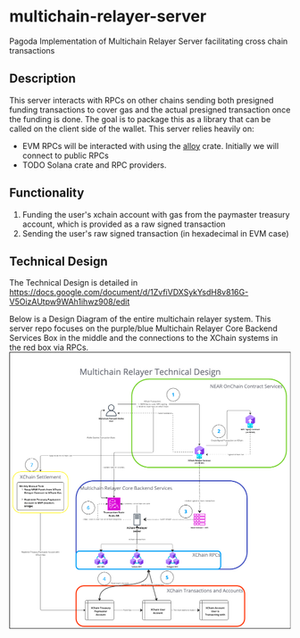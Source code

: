 # multichain-relayer-server
Pagoda Implementation of Multichain Relayer Server facilitating cross chain transactions 

## Description
This server interacts with RPCs on other chains sending both presigned funding transactions to cover gas and the actual presigned transaction once the funding is done. The goal is to package this as a library that can be called on the client side of the wallet. This server relies heavily on:
 - EVM RPCs will be interacted with using the [alloy](https://github.com/alloy-rs/) crate. Initially we will connect to public RPCs
 - TODO Solana crate and RPC providers.

## Functionality
1. Funding the user's xchain account with gas from the paymaster treasury account, which is provided as a raw signed transaction
2. Sending the user's raw signed transaction (in hexadecimal in EVM case)


## Technical Design
The Technical Design is detailed in https://docs.google.com/document/d/1ZvfiVDXSykYsdH8v816G-V5OizAUtpw9WAh1ihwz908/edit

Below is a Design Diagram of the entire multichain relayer system. 
This server repo focuses on the purple/blue Multichain Relayer Core Backend Services Box in the middle and the connections to the XChain systems in the red box via RPCs.  
![img.png](img.png)
